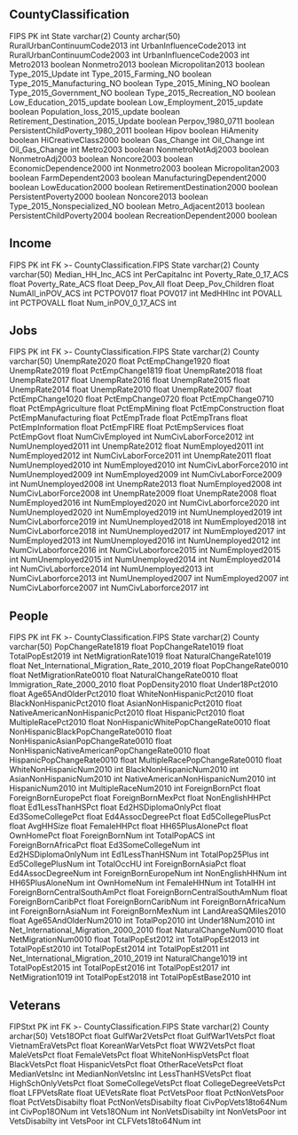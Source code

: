 CountyClassification
-
FIPS PK int
State varchar(2)
County archar(50)
RuralUrbanContinuumCode2013 int
UrbanInfluenceCode2013 int
RuralUrbanContinuumCode2003 int
UrbanInfluenceCode2003 int
Metro2013 boolean
Nonmetro2013 boolean
Micropolitan2013 boolean
Type_2015_Update int
Type_2015_Farming_NO boolean
Type_2015_Manufacturing_NO boolean
Type_2015_Mining_NO boolean
Type_2015_Government_NO boolean
Type_2015_Recreation_NO boolean
Low_Education_2015_update boolean
Low_Employment_2015_update boolean
Population_loss_2015_update boolean
Retirement_Destination_2015_Update boolean
Perpov_1980_0711 boolean
PersistentChildPoverty_1980_2011 boolean
Hipov boolean
HiAmenity boolean
HiCreativeClass2000 boolean
Gas_Change int
Oil_Change int
Oil_Gas_Change int
Metro2003 boolean
NonmetroNotAdj2003 boolean
NonmetroAdj2003 boolean
Noncore2003 boolean
EconomicDependence2000 int
Nonmetro2003 boolean
Micropolitan2003 boolean
FarmDependent2003 boolean
ManufacturingDependent2000 boolean
LowEducation2000 boolean
RetirementDestination2000 boolean
PersistentPoverty2000 boolean
Noncore2013 boolean
Type_2015_Nonspecialized_NO boolean
Metro_Adjacent2013 boolean
PersistentChildPoverty2004 boolean
RecreationDependent2000 boolean

Income
-
FIPS PK int FK >- CountyClassification.FIPS
State varchar(2)
County varchar(50)
Median_HH_Inc_ACS    int
PerCapitaInc    int
Poverty_Rate_0_17_ACS   float
Poverty_Rate_ACS float
Deep_Pov_All float
Deep_Pov_Children float
NumAll_inPOV_ACS int
PCTPOV017 float
POV017 int
MedHHInc int
POVALL int
PCTPOVALL float
Num_inPOV_0_17_ACS int

Jobs
-
FIPS PK int FK >- CountyClassification.FIPS
State varchar(2)
County varchar(50)
UnempRate2020 float
PctEmpChange1920 float
UnempRate2019 float
PctEmpChange1819 float
UnempRate2018 float
UnempRate2017 float
UnempRate2016 float
UnempRate2015 float
UnempRate2014 float
UnempRate2010 float
UnempRate2007 float
PctEmpChange1020 float
PctEmpChange0720 float
PctEmpChange0710 float
PctEmpAgriculture float
PctEmpMining float
PctEmpConstruction float
PctEmpManufacturing float
PctEmpTrade float
PctEmpTrans float
PctEmpInformation float
PctEmpFIRE float
PctEmpServices float
PctEmpGovt float
NumCivEmployed int
NumCivLaborForce2012 int
NumUnemployed2011 int
UnempRate2012 float
NumEmployed2011 int
NumEmployed2012 int
NumCivLaborForce2011 int
UnempRate2011 float
NumUnemployed2010 int
NumEmployed2010 int
NumCivLaborForce2010 int
NumUnemployed2009 int
NumEmployed2009 int
NumCivLaborForce2009 int
NumUnemployed2008 int
UnempRate2013 float
NumEmployed2008 int
NumCivLaborForce2008 int
UnempRate2009 float
UnempRate2008 float
NumEmployed2016 int
NumEmployed2020 int
NumCivLaborforce2020 int
NumUnemployed2020 int
NumEmployed2019 int
NumUnemployed2019 int
NumCivLaborforce2019 int
NumUnemployed2018 int
NumEmployed2018 int
NumCivLaborforce2018 int
NumUnemployed2017 int
NumEmployed2017 int
NumEmployed2013 int
NumUnemployed2016 int
NumUnemployed2012 int
NumCivLaborforce2016 int
NumCivLaborforce2015 int
NumEmployed2015 int
NumUnemployed2015 int
NumUnemployed2014 int
NumEmployed2014 int
NumCivLaborforce2014 int
NumUnemployed2013 int
NumCivLaborforce2013 int
NumUnemployed2007 int
NumEmployed2007 int
NumCivLaborforce2007 int
NumCivLaborforce2017 int

People
-
FIPS PK int FK >- CountyClassification.FIPS
State varchar(2)
County varchar(50)
PopChangeRate1819 float
PopChangeRate1019 float
TotalPopEst2019 int
NetMigrationRate1019 float
NaturalChangeRate1019 float
Net_International_Migration_Rate_2010_2019 float
PopChangeRate0010 float
NetMigrationRate0010 float
NaturalChangeRate0010 float
Immigration_Rate_2000_2010 float
PopDensity2010 float
Under18Pct2010 float
Age65AndOlderPct2010 float
WhiteNonHispanicPct2010 float
BlackNonHispanicPct2010 float
AsianNonHispanicPct2010 float
NativeAmericanNonHispanicPct2010 float
HispanicPct2010 float
MultipleRacePct2010 float
NonHispanicWhitePopChangeRate0010 float
NonHispanicBlackPopChangeRate0010 float
NonHispanicAsianPopChangeRate0010 float
NonHispanicNativeAmericanPopChangeRate0010 float
HispanicPopChangeRate0010 float
MultipleRacePopChangeRate0010 float
WhiteNonHispanicNum2010 int
BlackNonHispanicNum2010 int
AsianNonHispanicNum2010 int
NativeAmericanNonHispanicNum2010 int
HispanicNum2010 int
MultipleRaceNum2010 int
ForeignBornPct float
ForeignBornEuropePct float
ForeignBornMexPct float
NonEnglishHHPct float
Ed1LessThanHSPct float
Ed2HSDiplomaOnlyPct float
Ed3SomeCollegePct float
Ed4AssocDegreePct float
Ed5CollegePlusPct float
AvgHHSize float
FemaleHHPct float
HH65PlusAlonePct float
OwnHomePct float
ForeignBornNum int
TotalPopACS int
ForeignBornAfricaPct float
Ed3SomeCollegeNum int
Ed2HSDiplomaOnlyNum int
Ed1LessThanHSNum int
TotalPop25Plus int
Ed5CollegePlusNum int
TotalOccHU int
ForeignBornAsiaPct float
Ed4AssocDegreeNum int
ForeignBornEuropeNum int
NonEnglishHHNum int
HH65PlusAloneNum int
OwnHomeNum int
FemaleHHNum int
TotalHH int
ForeignBornCentralSouthAmPct float
ForeignBornCentralSouthAmNum float
ForeignBornCaribPct float
ForeignBornCaribNum int
ForeignBornAfricaNum int
ForeignBornAsiaNum int
ForeignBornMexNum int
LandAreaSQMiles2010 float
Age65AndOlderNum2010 int
TotalPop2010 int
Under18Num2010 int
Net_International_Migration_2000_2010 float
NaturalChangeNum0010 float
NetMigrationNum0010 float
TotalPopEst2012 int
TotalPopEst2013 int
TotalPopEst2010 int
TotalPopEst2014 int
TotalPopEst2011 int
Net_International_Migration_2010_2019 int
NaturalChange1019 int
TotalPopEst2015 int
TotalPopEst2016 int
TotalPopEst2017 int
NetMigration1019 int
TotalPopEst2018 int
TotalPopEstBase2010 int

Veterans
-
FIPStxt PK int FK >- CountyClassification.FIPS
State varchar(2)
County archar(50)
Vets18OPct float
GulfWar2VetsPct float
GulfWar1VetsPct float
VietnamEraVetsPct float
KoreanWarVetsPct float
WW2VetsPct float
MaleVetsPct float
FemaleVetsPct float
WhiteNonHispVetsPct float
BlackVetsPct float
HispanicVetsPct float
OtherRaceVetsPct float
MedianVetsInc int
MedianNonVetsInc int
LessThanHSVetsPct float
HighSchOnlyVetsPct float
SomeCollegeVetsPct float
CollegeDegreeVetsPct float
LFPVetsRate float
UEVetsRate float
PctVetsPoor float
PctNonVetsPoor float
PctVetsDisabilty float
PctNonVetsDisabilty float
CivPopVets18to64Num int
CivPop18ONum int
Vets18ONum int
NonVetsDisabilty int
NonVetsPoor int
VetsDisabilty int
VetsPoor int
CLFVets18to64Num int
